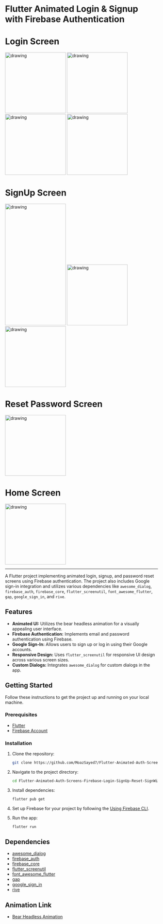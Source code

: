 # Flutter Animated Login & Signup with Firebase Authentication
# Login Screen
<HTML>
    <body>
        <img src="https://github.com/MoazSayed7/Flutter-Animated-Auth-Screens-Firebase-Login-SignUp-Reset-SignWithGoogle/assets/75115429/031cd2c6-4365-4ba1-87c8-8ce952cecd9a" alt="drawing" style="width:200px;"/>
        <img src="https://github.com/MoazSayed7/Flutter-Animated-Auth-Screens-Firebase-Login-SignUp-Reset-SignWithGoogle/assets/75115429/5adc8b31-da9d-4b65-b0be-dcf4032bd385" alt="drawing" style="width:200px;"/>
        <img src="https://github.com/MoazSayed7/Flutter-Animated-Auth-Screens-Firebase-Login-SignUp-Reset-SignWithGoogle/assets/75115429/50cd4170-97f8-4a16-96a9-23c0db7599c5" alt="drawing" style="width:200px;"/>
        <img src="https://github.com/MoazSayed7/Flutter-Animated-Auth-Screens-Firebase-Login-SignUp-Reset-SignWithGoogle/assets/75115429/0ca36ea3-672c-48cf-b001-f3f5d2edce40" alt="drawing" style="width:200px;"/>
    </body>
</HTML>

# SignUp Screen
<HTML>
    <body>
        <img src="https://github.com/MoazSayed7/Flutter-Animated-Auth-Screens-Firebase-Login-SignUp-Reset-SignWithGoogle/assets/75115429/ae606354-0034-44c9-b8b7-dbe70c06438c" alt="drawing" style="width:200px;height:400px"/>
        <img src="https://github.com/MoazSayed7/Flutter-Animated-Auth-Screens-Firebase-Login-SignUp-Reset-SignWithGoogle/assets/75115429/328bbcbd-9284-405c-a054-3b141626e87c" alt="drawing" style="width:200px;"/>
        <img src="https://github.com/MoazSayed7/Flutter-Animated-Auth-Screens-Firebase-Login-SignUp-Reset-SignWithGoogle/assets/75115429/11870eea-c253-4a60-a48b-69d39a6f4fb2" alt="drawing" style="width:200px;"/>
    </body>
</HTML>

# Reset Password Screen
<HTML>
    <body>
        <img src="https://github.com/MoazSayed7/Flutter-Animated-Auth-Screens-Firebase-Login-SignUp-Reset-SignWithGoogle/assets/75115429/b7a7c732-6e18-419c-92fb-718e64869dc9" alt="drawing" style="width:200px;"/>
    </body>
</HTML>

# Home Screen
<HTML>
    <body>
        <img src="https://github.com/MoazSayed7/Flutter-Animated-Auth-Screens-Firebase-Login-SignUp-Reset-SignWithGoogle/assets/75115429/9a3ed6ca-ec03-4a96-89b6-a02d537afbf6" alt="drawing" style="width:200px;"/>
    </body>
</HTML>

***
A Flutter project implementing animated login, signup, and password reset screens using Firebase authentication. The project also includes Google sign-in integration and utilizes various dependencies like `awesome_dialog`, `firebase_auth`, `firebase_core`, `flutter_screenutil`, `font_awesome_flutter`, `gap`, `google_sign_in`, and `rive`.

## Features

- **Animated UI:** Utilizes the bear headless animation for a visually appealing user interface.
- **Firebase Authentication:** Implements email and password authentication using Firebase.
- **Google Sign-In:** Allows users to sign up or log in using their Google accounts.
- **Responsive Design:** Uses `flutter_screenutil` for responsive UI design across various screen sizes.
- **Custom Dialogs:** Integrates `awesome_dialog` for custom dialogs in the app.

## Getting Started

Follow these instructions to get the project up and running on your local machine.

### Prerequisites

- [Flutter](https://flutter.dev/docs/get-started/install)
- [Firebase Account](https://firebase.google.com/)

### Installation

1. Clone the repository:

    ```bash
    git clone https://github.com/MoazSayed7/Flutter-Animated-Auth-Screens-Firebase-Login-SignUp-Reset-SignWithGoogle.git
    ```

2. Navigate to the project directory:

    ```bash
    cd Flutter-Animated-Auth-Screens-Firebase-Login-SignUp-Reset-SignWithGoogle
    ```

3. Install dependencies:

    ```bash
    flutter pub get
    ```

4. Set up Firebase for your project by following the [Using Firebase CLI](https://firebase.google.com/docs/flutter/setup).

5. Run the app:

    ```bash
    flutter run
    ```
## Dependencies

- [awesome_dialog](https://pub.dev/packages/awesome_dialog)
- [firebase_auth](https://pub.dev/packages/firebase_auth)
- [firebase_core](https://pub.dev/packages/firebase_core)
- [flutter_screenutil](https://pub.dev/packages/flutter_screenutil)
- [font_awesome_flutter](https://pub.dev/packages/font_awesome_flutter)
- [gap](https://pub.dev/packages/gap)
- [google_sign_in](https://pub.dev/packages/google_sign_in)
- [rive](https://pub.dev/packages/rive)


## Animation Link

- [Bear Headless Animation](https://rive.app/community/3287-6917-headless-bear/)

